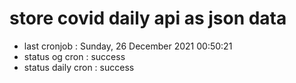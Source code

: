 # store covid daily api as json data

- last cronjob : Sunday, 26 December 2021 00:50:21
- status og cron : success
- status daily cron : success
      
      